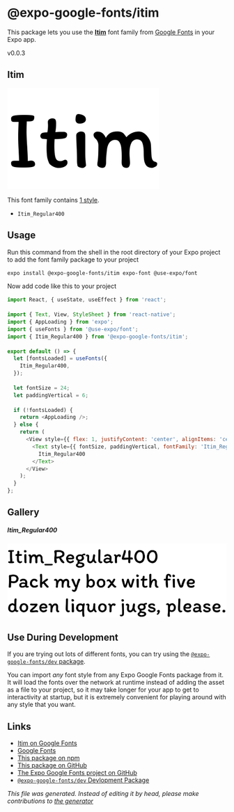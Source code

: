 # @expo-google-fonts/itim

This package lets you use the [**Itim**](https://fonts.google.com/specimen/Itim) font family from [Google Fonts](https://fonts.google.com/) in your Expo app.

v0.0.3

## Itim

![Itim](./font-family.png)

This font family contains [1 style](#gallery).

- `Itim_Regular400`

## Usage

Run this command from the shell in the root directory of your Expo project to add the font family package to your project
```sh
expo install @expo-google-fonts/itim expo-font @use-expo/font
```

Now add code like this to your project
```js
import React, { useState, useEffect } from 'react';

import { Text, View, StyleSheet } from 'react-native';
import { AppLoading } from 'expo';
import { useFonts } from '@use-expo/font';
import { Itim_Regular400 } from '@expo-google-fonts/itim';

export default () => {
  let [fontsLoaded] = useFonts({
    Itim_Regular400,
  });

  let fontSize = 24;
  let paddingVertical = 6;

  if (!fontsLoaded) {
    return <AppLoading />;
  } else {
    return (
      <View style={{ flex: 1, justifyContent: 'center', alignItems: 'center' }}>
        <Text style={{ fontSize, paddingVertical, fontFamily: 'Itim_Regular400' }}>
          Itim_Regular400
        </Text>
      </View>
    );
  }
};

```

## Gallery

##### Itim_Regular400
![Itim_Regular400](./d649b08c03fa8e37e169c6e7fc22372fe2c6f97d639fbcbe67f8702afb9ef1bc.ttf.png)


## Use During Development

If you are trying out lots of different fonts, you can try using the [`@expo-google-fonts/dev` package](https://github.com/expo/google-fonts/tree/master/font-packages/dev#readme).

You can import *any* font style from any Expo Google Fonts package from it. It will load the fonts
over the network at runtime instead of adding the asset as a file to your project, so it may take longer
for your app to get to interactivity at startup, but it is extremely convenient
for playing around with any style that you want.

## Links

- [Itim on Google Fonts](https://fonts.google.com/specimen/Itim)
- [Google Fonts](https://fonts.google.com/)
- [This package on npm](https://www.npmjs.com/package/@expo-google-fonts/itim)
- [This package on GitHub](https://github.com/expo/google-fonts/tree/master/font-packages/itim)
- [The Expo Google Fonts project on GitHub](https://github.com/expo/google-fonts)
- [`@expo-google-fonts/dev` Devlopment Package](https://github.com/expo/google-fonts/tree/master/font-packages/dev)


*This file was generated. Instead of editing it by head, please make contributions to [the generator](https://github.com/expo/google-fonts/tree/master/packages/generator)*
